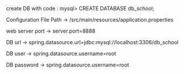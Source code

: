 create DB with code : mysql> CREATE DATABASE db_school;

Configuration File Path -> /src/main/resources/application.properties

web server port -> server.port=8888

DB url -> spring.datasource.url=jdbc:mysql://localhost:3306/db_school

DB user -> spring.datasource.username=root

DB password -> spring.datasource.username=root

